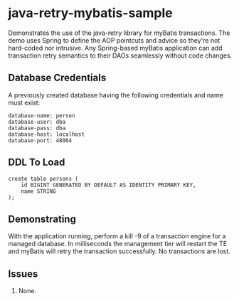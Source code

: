 # java-retry-mybatis-sample

Demonstrates the use of the java-retry library for myBatis transactions.
The demo uses Spring to define the AOP pointcuts and advice so they're
not hard-coded nor intrusive. Any Spring-based myBatis application can
add transaction retry semantics to their DAOs seamlessly without code
changes.

## Database Credentials

A previously created database having the following credentials and name must
exist:

    database-name: person
    database-user: dba
    database-pass: dba
    database-host: localhost
    database-port: 48004

## DDL To Load

```
create table persons (
    id BIGINT GENERATED BY DEFAULT AS IDENTITY PRIMARY KEY,
    name STRING
);
```

## Demonstrating

With the application running, perform a kill -9 of a transaction engine for
a managed database. In milliseconds the management tier will restart the TE
and myBatis will retry the transaction successfully. No transactions are
lost.

## Issues

1. None.
